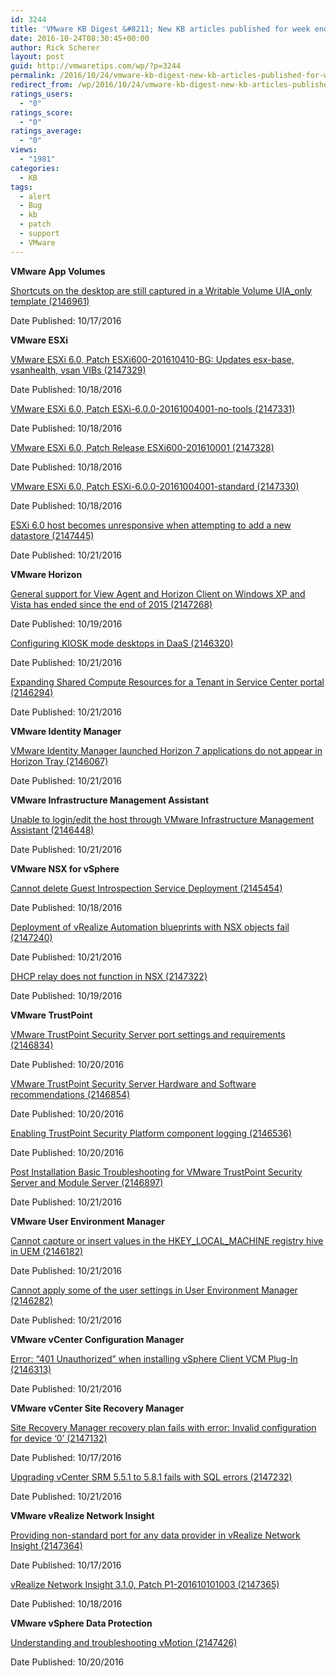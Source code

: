 ```yaml
---
id: 3244
title: 'VMware KB Digest &#8211; New KB articles published for week ending 10/22/16'
date: 2016-10-24T08:30:45+00:00
author: Rick Scherer
layout: post
guid: http://vmwaretips.com/wp/?p=3244
permalink: /2016/10/24/vmware-kb-digest-new-kb-articles-published-for-week-ending-102216/
redirect_from: /wp/2016/10/24/vmware-kb-digest-new-kb-articles-published-for-week-ending-102216/
ratings_users:
  - "0"
ratings_score:
  - "0"
ratings_average:
  - "0"
views:
  - "1981"
categories:
  - KB
tags:
  - alert
  - Bug
  - kb
  - patch
  - support
  - VMware
---
```

**VMware App Volumes**
  
[Shortcuts on the desktop are still captured in a Writable Volume UIA_only template (2146961)](http://bit.ly/2dDb68V)
  
Date Published: 10/17/2016

**VMware ESXi**
  
[VMware ESXi 6.0, Patch ESXi600-201610410-BG: Updates esx-base, vsanhealth, vsan VIBs (2147329)](http://bit.ly/2eyaAzm)
  
Date Published: 10/18/2016
  
[VMware ESXi 6.0, Patch ESXi-6.0.0-20161004001-no-tools (2147331)](http://bit.ly/2dDbAMc)
  
Date Published: 10/18/2016
  
[VMware ESXi 6.0, Patch Release ESXi600-201610001 (2147328)](http://bit.ly/2eyazeM)
  
Date Published: 10/18/2016
  
[VMware ESXi 6.0, Patch ESXi-6.0.0-20161004001-standard (2147330)](http://bit.ly/2dDbrIF)
  
Date Published: 10/18/2016
  
[ESXi 6.0 host becomes unresponsive when attempting to add a new datastore (2147445)](http://bit.ly/2eyao2Y)
  
Date Published: 10/21/2016

<!--more-->

**VMware Horizon** 
  
[General support for View Agent and Horizon Client on Windows XP and Vista has ended since the end of 2015 (2147268)](http://bit.ly/2dDbCnk)
  
Date Published: 10/19/2016
  
[Configuring KIOSK mode desktops in DaaS (2146320)](http://bit.ly/2eyc8Jp)
  
Date Published: 10/21/2016
  
[Expanding Shared Compute Resources for a Tenant in Service Center portal (2146294)](http://bit.ly/2dDbPa2)
  
Date Published: 10/21/2016

**VMware Identity Manager** 
  
[VMware Identity Manager launched Horizon 7 applications do not appear in Horizon Tray (2146067)](http://bit.ly/2eyc78q)
  
Date Published: 10/21/2016

**VMware Infrastructure Management Assistant** 
  
[Unable to login/edit the host through VMware Infrastructure Management Assistant (2146448)](http://bit.ly/2dDbdS8)
  
Date Published: 10/21/2016

**VMware NSX for vSphere**
  
[Cannot delete Guest Introspection Service Deployment (2145454)](http://bit.ly/2ey8ZJP)
  
Date Published: 10/18/2016
  
[Deployment of vRealize Automation blueprints with NSX objects fail (2147240)](http://bit.ly/2dDb3u1)
  
Date Published: 10/21/2016
  
[DHCP relay does not function in NSX (2147322)](http://bit.ly/2eyb8Fv)
  
Date Published: 10/19/2016

**VMware TrustPoint**
  
[VMware TrustPoint Security Server port settings and requirements (2146834)](http://bit.ly/2dDcN6s)
  
Date Published: 10/20/2016
  
[VMware TrustPoint Security Server Hardware and Software recommendations (2146854)](http://bit.ly/2ey9Hqp)
  
Date Published: 10/20/2016
  
[Enabling TrustPoint Security Platform component logging (2146536)](http://bit.ly/2dDaYGv)
  
Date Published: 10/20/2016
  
[Post Installation Basic Troubleshooting for VMware TrustPoint Security Server and Module Server (2146897)](http://bit.ly/2ey9G5Q)
  
Date Published: 10/21/2016

**VMware User Environment Manager**
  
[Cannot capture or insert values in the HKEY\_LOCAL\_MACHINE registry hive in UEM (2146182)](http://bit.ly/2dDb1Cp)
  
Date Published: 10/21/2016
  
[Cannot apply some of the user settings in User Environment Manager (2146282)](http://bit.ly/2ey9PpW)
  
Date Published: 10/21/2016

**VMware vCenter Configuration Manager** 
  
[Error: “401 Unauthorized” when installing vSphere Client VCM Plug-In (2146313)](http://bit.ly/2dDbyUA)
  
Date Published: 10/21/2016

**VMware vCenter Site Recovery Manager**
  
[Site Recovery Manager recovery plan fails with error: Invalid configuration for device ‘0’ (2147132)](http://bit.ly/2eyamIo)
  
Date Published: 10/17/2016
  
[Upgrading vCenter SRM 5.5.1 to 5.8.1 fails with SQL errors (2147232)](http://bit.ly/2dDeuAM)
  
Date Published: 10/21/2016

**VMware vRealize Network Insight** 
  
[Providing non-standard port for any data provider in vRealize Network Insight (2147364)](http://bit.ly/2ey9mE4)
  
Date Published: 10/17/2016
  
[vRealize Network Insight 3.1.0, Patch P1-201610101003 (2147365)](http://bit.ly/2dDesJa)
  
Date Published: 10/18/2016

**VMware vSphere Data Protection**
  
[Understanding and troubleshooting vMotion (2147426)](http://bit.ly/2eybCuW)
  
Date Published: 10/20/2016